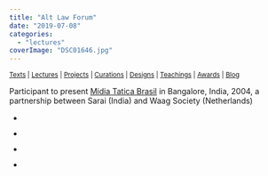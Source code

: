 ```yaml
---
title: "Alt Law Forum"
date: "2019-07-08"
categories: 
  - "lectures"
coverImage: "DSC01646.jpg"
---
```


<small>[Texts](../texts.html) | [Lectures](../lectures.html) | [Projects](../projects.html) | [Curations](../curation.html) | [Designs](../designs.html) | [Teachings](../teachings.html) | [Awards](../awards.html) | <a href="https://readruiz.medium.com/" target="_blank">Blog</a></small>

Participant to present [Midia Tatica Brasil](http://thisismy.art.br/midia-tatica-brasil/) in Bangalore, India, 2004, a partnership between Sarai (India) and Waag Society (Netherlands)

- <a href="https://thisismyart.eratudomato.online/wp-content/uploads/sites/11/2020/05/DSC01436.jpg"><img src="images/DSC01436-1024x768.jpg" alt="" /></a>
    
- <a href="https://thisismyart.eratudomato.online/wp-content/uploads/sites/11/2020/05/DSC01463.jpg"><img src="images/DSC01463-1024x768.jpg" alt="" /></a>
    
- <a href="https://thisismyart.eratudomato.online/wp-content/uploads/sites/11/2020/05/DSC01495.jpg"><img src="images/DSC01495-1024x768.jpg" alt="" /></a>
    
- <a href="https://thisismyart.eratudomato.online/wp-content/uploads/sites/11/2020/05/DSC01646.jpg"><img src="images/DSC01646-1024x768.jpg" alt="" /></a>
